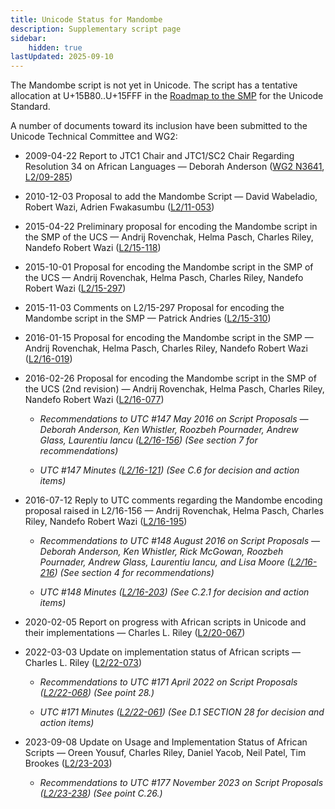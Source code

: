 ```yaml
---
title: Unicode Status for Mandombe
description: Supplementary script page
sidebar:
    hidden: true
lastUpdated: 2025-09-10
---
```


The Mandombe script is not yet in Unicode. The script has a tentative allocation at U+15B80..U+15FFF in the [Roadmap to the SMP](http://www.unicode.org/roadmaps/smp/) for the Unicode Standard.

[comment]: # (end of intro)

[comment]: # (start of blocks)



[comment]: # (end of blocks)

[comment]: # (start of chars)



[comment]: # (end of chars)

[comment]: # (start of rest)

A number of documents toward its inclusion have been submitted to the Unicode Technical Committee and WG2:

- 2009-04-22 Report to JTC1 Chair and JTC1/SC2 Chair Regarding Resolution 34 on African Languages — Deborah Anderson ([WG2 N3641](https://www.unicode.org/wg2/docs/n3641.pdf), [L2/09-285](http://www.unicode.org/cgi-bin/GetMatchingDocs.pl?L2/09-285))

- 2010-12-03 Proposal to add the Mandombe Script — David Wabeladio, Robert Wazi, Adrien Fwakasumbu ([L2/11-053](http://www.unicode.org/cgi-bin/GetMatchingDocs.pl?L2/11-053))

- 2015-04-22 Preliminary proposal for encoding the Mandombe script in the SMP of the UCS — Andrij Rovenchak, Helma Pasch, Charles Riley, Nandefo Robert Wazi ([L2/15-118](http://www.unicode.org/cgi-bin/GetMatchingDocs.pl?L2/15-118))

- 2015-10-01 Proposal for encoding the Mandombe script in the SMP of the UCS — Andrij Rovenchak, Helma Pasch, Charles Riley, Nandefo Robert Wazi ([L2/15-297](http://www.unicode.org/cgi-bin/GetMatchingDocs.pl?L2/15-297))

- 2015-11-03 Comments on L2/15-297 Proposal for encoding the Mandombe script in the SMP — Patrick Andries ([L2/15-310](http://www.unicode.org/cgi-bin/GetMatchingDocs.pl?L2/15-310))

- 2016-01-15 Proposal for encoding the Mandombe script in the SMP — Andrij Rovenchak, Helma Pasch, Charles Riley, Nandefo Robert Wazi ([L2/16-019](http://www.unicode.org/cgi-bin/GetMatchingDocs.pl?L2/16-019))

- 2016-02-26 Proposal for encoding the Mandombe script in the SMP of the UCS (2nd revision) — Andrij Rovenchak, Helma Pasch, Charles Riley, Nandefo Robert Wazi ([L2/16-077](http://www.unicode.org/cgi-bin/GetMatchingDocs.pl?L2/16-077))

  - _Recommendations to UTC #147 May 2016 on Script Proposals — Deborah Anderson, Ken Whistler, Roozbeh Pournader, Andrew Glass, Laurentiu Iancu ([L2/16-156](http://www.unicode.org/cgi-bin/GetMatchingDocs.pl?L2/16-156)) (See section 7 for recommendations)_

  - _UTC #147 Minutes ([L2/16-121](http://www.unicode.org/cgi-bin/GetMatchingDocs.pl?L2/16-121)) (See C.6 for decision and action items)_

- 2016-07-12 Reply to UTC comments regarding the Mandombe encoding proposal raised in L2/16-156 — Andrij Rovenchak, Helma Pasch, Charles Riley, Nandefo Robert Wazi  ([L2/16-195](http://www.unicode.org/cgi-bin/GetMatchingDocs.pl?L2/16-195))

  - _Recommendations to UTC #148 August 2016 on Script Proposals — Deborah Anderson, Ken Whistler, Rick McGowan, Roozbeh Pournader, Andrew Glass, Laurentiu Iancu, and Lisa Moore ([L2/16-216](http://www.unicode.org/cgi-bin/GetMatchingDocs.pl?L2/16-216)) (See section 4 for recommendations)_

  - _UTC #148 Minutes ([L2/16-203](http://www.unicode.org/cgi-bin/GetMatchingDocs.pl?L2/16-203)) (See C.2.1 for decision and action items)_

- 2020-02-05 Report on progress with African scripts in Unicode and their implementations — Charles L. Riley ([L2/20-067](http://www.unicode.org/cgi-bin/GetMatchingDocs.pl?L2/20-067))

- 2022-03-03 Update on implementation status of African scripts — Charles L. Riley ([L2/22-073](http://www.unicode.org/cgi-bin/GetMatchingDocs.pl?L2/22-073))

  - _Recommendations to UTC #171 April 2022 on Script Proposals ([L2/22-068](http://www.unicode.org/cgi-bin/GetMatchingDocs.pl?L2/22-068)) (See point 28.)_

  - _UTC #171 Minutes ([L2/22-061](https://www.unicode.org/L2/L2022/22061.htm)) (See D.1 SECTION 28 for decision and action items)_

- 2023-09-08 Update on Usage and Implementation Status of African Scripts — Oreen Yousuf, Charles Riley, Daniel Yacob, Neil Patel, Tim Brookes ([L2/23-203](http://www.unicode.org/cgi-bin/GetMatchingDocs.pl?L2/23-203))

  - _Recommendations to UTC #177 November 2023 on Script Proposals ([L2/23-238](http://www.unicode.org/cgi-bin/GetMatchingDocs.pl?L2/23-238)) (See point C.26.)_
